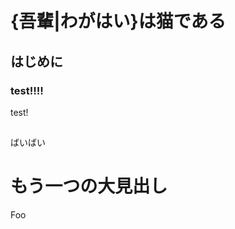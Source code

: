 # {吾輩|わがはい}は猫である

## はじめに

### test!!!! ###

test!

## 

ばいばい

<style>
section {
    margin: 1em;
    border: 1px solid;
}
</style>

# もう一つの大見出し

Foo
